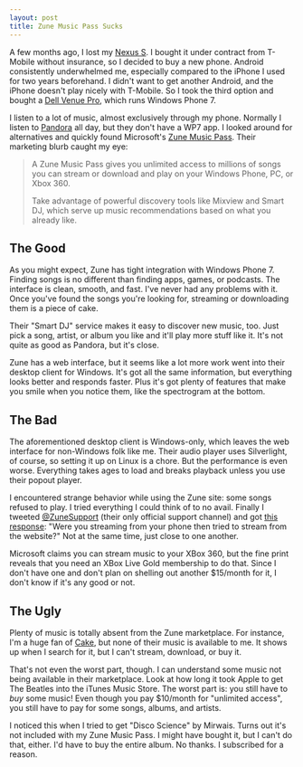 ```yaml
---
layout: post
title: Zune Music Pass Sucks
---
```


A few months ago, I lost my [Nexus S][1]. I bought it under contract
from T-Mobile without insurance, so I decided to buy a new phone.
Android consistently underwhelmed me, especially compared to the
iPhone I used for two years beforehand. I didn't want to get another
Android, and the iPhone doesn't play nicely with T-Mobile. So I
took the third option and bought a [Dell Venue Pro][2], which runs
Windows Phone 7.

I listen to a lot of music, almost exclusively through my phone.
Normally I listen to [Pandora][3] all day, but they don't have a
WP7 app. I looked around for alternatives and quickly found Microsoft's
[Zune Music Pass][4]. Their marketing blurb caught my eye:

>   A Zune Music Pass gives you unlimited access to millions of
>   songs you can stream or download and play on your Windows Phone,
>   PC, or Xbox 360.
>
>   Take advantage of powerful discovery tools like Mixview and
>   Smart DJ, which serve up music recommendations based on what
>   you already like.

## The Good

As you might expect, Zune has tight integration with Windows Phone
7. Finding songs is no different than finding apps, games, or
podcasts. The interface is clean, smooth, and fast. I've never had
any problems with it. Once you've found the songs you're looking
for, streaming or downloading them is a piece of cake.

Their "Smart DJ" service makes it easy to discover new music, too.
Just pick a song, artist, or album you like and it'll play more
stuff like it. It's not quite as good as Pandora, but it's close.

Zune has a web interface, but it seems like a lot more work went
into their desktop client for Windows. It's got all the same
information, but everything looks better and responds faster. Plus
it's got plenty of features that make you smile when you notice
them, like the spectrogram at the bottom.

## The Bad

The aforementioned desktop client is Windows-only, which leaves the
web interface for non-Windows folk like me. Their audio player uses
Silverlight, of course, so setting it up on Linux is a chore. But
the performance is even worse. Everything takes ages to load and
breaks playback unless you use their popout player.

I encountered strange behavior while using the Zune site: some songs
refused to play. I tried everything I could think of to no avail.
Finally I tweeted [@ZuneSupport][5] (their only official support
channel) and got [this response][6]: "Were you streaming from your
phone then tried to stream from the website?" Not at the same time,
just close to one another.

Microsoft claims you can stream music to your XBox 360, but the
fine print reveals that you need an XBox Live Gold membership to
do that. Since I don't have one and don't plan on shelling out
another $15/month for it, I don't know if it's any good or not.

## The Ugly

Plenty of music is totally absent from the Zune marketplace. For
instance, I'm a huge fan of [Cake][7], but none of their music
is available to me. It shows up when I search for it, but I can't
stream, download, or buy it.

That's not even the worst part, though. I can understand some music
not being available in their marketplace. Look at how long it took
Apple to get The Beatles into the iTunes Music Store. The worst
part is: you still have to *buy* some music! Even though you pay
$10/month for "unlimited access", you still have to pay for some
songs, albums, and artists.

I noticed this when I tried to get "Disco Science" by Mirwais. Turns
out it's not included with my Zune Music Pass. I might have bought
it, but I can't do that, either. I'd have to buy the entire album.
No thanks. I subscribed for a reason.

[1]: http://en.wikipedia.org/wiki/Nexus_S
[2]: http://en.wikipedia.org/wiki/Dell_Venue_Pro
[3]: http://www.pandora.com
[4]: http://www.xbox.com/en-US/music
[5]: https://twitter.com/ZuneSupport
[6]: https://twitter.com/ZuneSupport/status/131088159638433793
[7]: http://www.cakemusic.com
